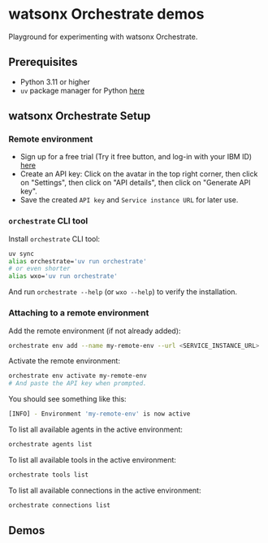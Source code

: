# watsonx Orchestrate demos

Playground for experimenting with watsonx Orchestrate.

## Prerequisites
- Python 3.11 or higher
- `uv` package manager for Python [here](https://github.com/astral-sh/uv?tab=readme-ov-file#installation)

## watsonx Orchestrate Setup

### Remote environment
- Sign up for a free trial (Try it free button, and log-in with your IBM ID) [here](https://www.ibm.com/products/watsonx-orchestrate)
- Create an API key: Click on the avatar in the top right corner, then click on "Settings", then click on "API details", then click on "Generate API key".
- Save the created `API key` and `Service instance URL` for later use.

### `orchestrate` CLI tool
Install `orchestrate` CLI tool:
```bash
uv sync
alias orchestrate='uv run orchestrate'
# or even shorter
alias wxo='uv run orchestrate' 
```
And run `orchestrate --help` (or `wxo --help`) to verify the installation.

### Attaching to a remote environment
Add the remote environment (if not already added):
```bash
orchestrate env add --name my-remote-env --url <SERVICE_INSTANCE_URL>
```
Activate the remote environment:
```bash
orchestrate env activate my-remote-env
# And paste the API key when prompted.
```
You should see something like this:
```bash
[INFO] - Environment 'my-remote-env' is now active
```

To list all available agents in the active environment:
```bash
orchestrate agents list
```

To list all available tools in the active environment:
```bash
orchestrate tools list
```

To list all available connections in the active environment:
```bash
orchestrate connections list
```

## Demos
